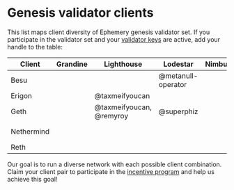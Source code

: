 # Genesis validator clients

This list maps client diversity of Ephemery genesis validator set. If you participate in the validator set and your [validator keys](https://github.com/ephemery-testnet/ephemery-genesis/tree/master/validators) are active, add your handle to the table: 

| Client     | Grandine | Lighthouse               | Lodestar           | Nimbus | Prysm              | Teku        |
| ---------- | -------- | ------------------------ | ------------------ | ------ | ------------------ | ----------- |
| Besu       |          |                          | @metanull-operator |        |                    | @coincashew |
| Erigon     |          | @taxmeifyoucan           |                    |        |                    |             |
| Geth       |          | @taxmeifyoucan, @remyroy | @superphiz         |        |                    |             |
| Nethermind |          |                          |                    |        | @metanull-operator | pandaops    |
| Reth       |          |                          |                    |        |                    |             |

Our goal is to run a diverse network with each possible client combination. Claim your client pair to participate in the [incentive program]( https://notes.ethereum.org/@MarioHavel/ephemery-incentives) and help us achieve this goal!
